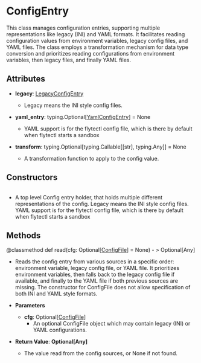 # ConfigEntry

This class manages configuration entries, supporting multiple representations like legacy (INI) and YAML formats. It facilitates reading configuration values from environment variables, legacy config files, and YAML files. The class employs a transformation mechanism for data type conversion and prioritizes reading configurations from environment variables, then legacy files, and finally YAML files.

## Attributes

- **legacy**: [LegacyConfigEntry](flytekit_configuration_file_legacyconfigentry)
  - Legacy means the INI style config files.

- **yaml_entry**: typing.Optional[[YamlConfigEntry](flytekit_configuration_file_yamlconfigentry)] = None
  - YAML support is for the flytectl config file, which is there by default when flytectl starts a sandbox

- **transform**: typing.Optional[typing.Callable[[str], typing.Any]] = None
  - A transformation function to apply to the config value.

## Constructors
```def ConfigEntry()
```
-  A top level Config entry holder, that holds multiple different representations of the config. Legacy means the INI style config files. YAML support is for the flytectl config file, which is there by default when flytectl starts a sandbox



## Methods
@classmethod
def read(cfg: Optional[[ConfigFile](flytekit_configuration_file_configfile)] = None) - > Optional[Any]
-  Reads the config entry from various sources in a specific order: environment variable, legacy config file, or YAML file. It prioritizes environment variables, then falls back to the legacy config file if available, and finally to the YAML file if both previous sources are missing. The constructor for ConfigFile does not allow specification of both INI and YAML style formats.
- **Parameters**

  - **cfg**: Optional[[ConfigFile](flytekit_configuration_file_configfile)]
    - An optional ConfigFile object which may contain legacy (INI) or YAML configurations.

- **Return Value**:
**Optional[Any]**
  - The value read from the config sources, or None if not found.
